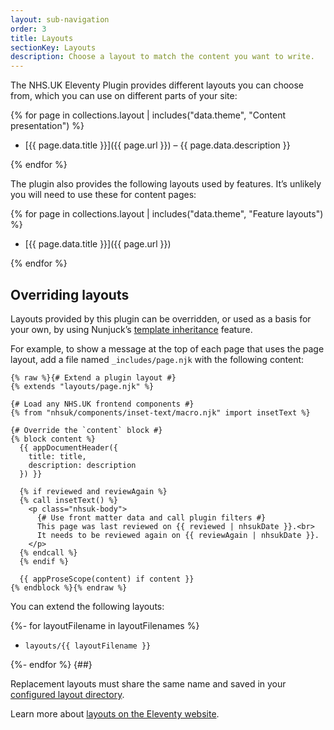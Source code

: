 ```yaml
---
layout: sub-navigation
order: 3
title: Layouts
sectionKey: Layouts
description: Choose a layout to match the content you want to write.
---
```


The NHS.UK Eleventy Plugin provides different layouts you can choose from, which you can use on different parts of your site:

{% for page in collections.layout | includes("data.theme", "Content presentation") %}

- [{{ page.data.title }}]({{ page.url }}) – {{ page.data.description }}

{% endfor %}

The plugin also provides the following layouts used by features. It’s unlikely you will need to use these for content pages:

{% for page in collections.layout | includes("data.theme", "Feature layouts") %}

- [{{ page.data.title }}]({{ page.url }})

{% endfor %}

## Overriding layouts

Layouts provided by this plugin can be overridden, or used as a basis for your own, by using Nunjuck’s [template inheritance](https://mozilla.github.io/nunjucks/templating.html#template-inheritance) feature.

For example, to show a message at the top of each page that uses the page layout, add a file named `_includes/page.njk` with the following content:

```njk
{% raw %}{# Extend a plugin layout #}
{% extends "layouts/page.njk" %}

{# Load any NHS.UK frontend components #}
{% from "nhsuk/components/inset-text/macro.njk" import insetText %}

{# Override the `content` block #}
{% block content %}
  {{ appDocumentHeader({
    title: title,
    description: description
  }) }}

  {% if reviewed and reviewAgain %}
  {% call insetText() %}
    <p class="nhsuk-body">
      {# Use front matter data and call plugin filters #}
      This page was last reviewed on {{ reviewed | nhsukDate }}.<br>
      It needs to be reviewed again on {{ reviewAgain | nhsukDate }}.
    </p>
  {% endcall %}
  {% endif %}

  {{ appProseScope(content) if content }}
{% endblock %}{% endraw %}
```

You can extend the following layouts:

{%- for layoutFilename in layoutFilenames %}

- `layouts/{{ layoutFilename }}`

{%- endfor %}
{##}

Replacement layouts must share the same name and saved in your [configured layout directory](https://www.11ty.dev/docs/config/#directory-for-layouts-optional).

Learn more about [layouts on the Eleventy website](https://www.11ty.dev/docs/layouts/).
